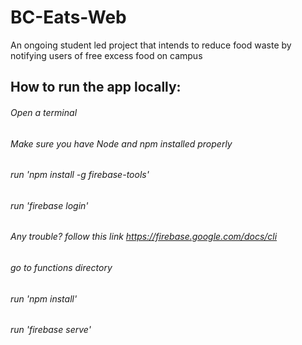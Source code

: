 # BC-Eats-Web
An ongoing student led project that intends to reduce food waste by notifying users of free excess food on campus

## How to run the app locally:

###### Open a terminal
###### Make sure you have Node and npm installed properly
###### run 'npm install -g firebase-tools'
###### run 'firebase login'
###### Any trouble? follow this link https://firebase.google.com/docs/cli
###### go to functions directory
###### run 'npm install'
###### run 'firebase serve'
